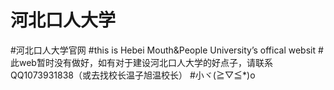 # 河北口人大学
#河北口人大学官网
#this is Hebei Mouth&People University’s offical websit
#此web暂时没有做好，如有对于建设河北口人大学的好点子，请联系QQ1073931838（或去找校长温子旭温校长）
#小ヾ(≧▽≦*)o
